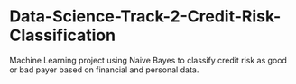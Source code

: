 # Data-Science-Track-2-Credit-Risk-Classification
Machine Learning project using Naive Bayes to classify credit risk as good or bad payer based on financial and personal data.
